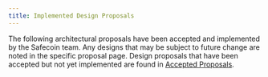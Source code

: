 ```yaml
---
title: Implemented Design Proposals
---
```


The following architectural proposals have been accepted and implemented
by the Safecoin team. Any designs that may be subject to future change are noted
in the specific proposal page.
Design proposals that have been accepted but not yet implemented are found in
[Accepted Proposals](../proposals/accepted-design-proposals.md).
